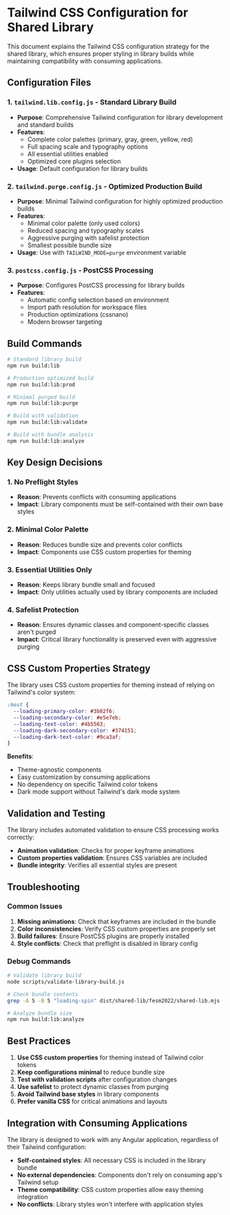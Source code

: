 # Tailwind CSS Configuration for Shared Library

This document explains the Tailwind CSS configuration strategy for the shared library, which ensures proper styling in library builds while maintaining compatibility with consuming applications.

## Configuration Files

### 1. `tailwind.lib.config.js` - Standard Library Build
- **Purpose**: Comprehensive Tailwind configuration for library development and standard builds
- **Features**: 
  - Complete color palettes (primary, gray, green, yellow, red)
  - Full spacing scale and typography options
  - All essential utilities enabled
  - Optimized core plugins selection
- **Usage**: Default configuration for library builds

### 2. `tailwind.purge.config.js` - Optimized Production Build
- **Purpose**: Minimal Tailwind configuration for highly optimized production builds
- **Features**:
  - Minimal color palette (only used colors)
  - Reduced spacing and typography scales
  - Aggressive purging with safelist protection
  - Smallest possible bundle size
- **Usage**: Use with `TAILWIND_MODE=purge` environment variable

### 3. `postcss.config.js` - PostCSS Processing
- **Purpose**: Configures PostCSS processing for library builds
- **Features**:
  - Automatic config selection based on environment
  - Import path resolution for workspace files
  - Production optimizations (cssnano)
  - Modern browser targeting

## Build Commands

```bash
# Standard library build
npm run build:lib

# Production optimized build
npm run build:lib:prod

# Minimal purged build
npm run build:lib:purge

# Build with validation
npm run build:lib:validate

# Build with bundle analysis
npm run build:lib:analyze
```

## Key Design Decisions

### 1. No Preflight Styles
- **Reason**: Prevents conflicts with consuming applications
- **Impact**: Library components must be self-contained with their own base styles

### 2. Minimal Color Palette
- **Reason**: Reduces bundle size and prevents color conflicts
- **Impact**: Components use CSS custom properties for theming

### 3. Essential Utilities Only
- **Reason**: Keeps library bundle small and focused
- **Impact**: Only utilities actually used by library components are included

### 4. Safelist Protection
- **Reason**: Ensures dynamic classes and component-specific classes aren't purged
- **Impact**: Critical library functionality is preserved even with aggressive purging

## CSS Custom Properties Strategy

The library uses CSS custom properties for theming instead of relying on Tailwind's color system:

```css
:host {
  --loading-primary-color: #3b82f6;
  --loading-secondary-color: #e5e7eb;
  --loading-text-color: #4b5563;
  --loading-dark-secondary-color: #374151;
  --loading-dark-text-color: #9ca3af;
}
```

**Benefits**:
- Theme-agnostic components
- Easy customization by consuming applications
- No dependency on specific Tailwind color tokens
- Dark mode support without Tailwind's dark mode system

## Validation and Testing

The library includes automated validation to ensure CSS processing works correctly:

- **Animation validation**: Checks for proper keyframe animations
- **Custom properties validation**: Ensures CSS variables are included
- **Bundle integrity**: Verifies all essential styles are present

## Troubleshooting

### Common Issues

1. **Missing animations**: Check that keyframes are included in the bundle
2. **Color inconsistencies**: Verify CSS custom properties are properly set
3. **Build failures**: Ensure PostCSS plugins are properly installed
4. **Style conflicts**: Check that preflight is disabled in library config

### Debug Commands

```bash
# Validate library build
node scripts/validate-library-build.js

# Check bundle contents
grep -A 5 -B 5 "loading-spin" dist/shared-lib/fesm2022/shared-lib.mjs

# Analyze bundle size
npm run build:lib:analyze
```

## Best Practices

1. **Use CSS custom properties** for theming instead of Tailwind color tokens
2. **Keep configurations minimal** to reduce bundle size
3. **Test with validation scripts** after configuration changes
4. **Use safelist** to protect dynamic classes from purging
5. **Avoid Tailwind base styles** in library components
6. **Prefer vanilla CSS** for critical animations and layouts

## Integration with Consuming Applications

The library is designed to work with any Angular application, regardless of their Tailwind configuration:

- **Self-contained styles**: All necessary CSS is included in the library bundle
- **No external dependencies**: Components don't rely on consuming app's Tailwind setup
- **Theme compatibility**: CSS custom properties allow easy theming integration
- **No conflicts**: Library styles won't interfere with application styles